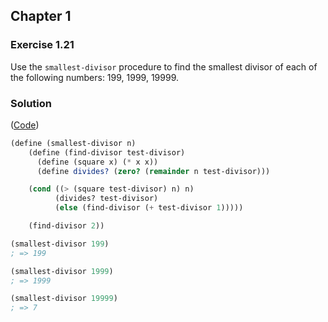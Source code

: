 ## Chapter 1

### Exercise 1.21

Use the `smallest-divisor` procedure to find the smallest divisor of each of the following numbers: 199, 1999, 19999.

### Solution

([Code](../../src/Chapter%201/Exercise%201.21.scm))

```scheme
(define (smallest-divisor n)
    (define (find-divisor test-divisor)
      (define (square x) (* x x))
      (define divides? (zero? (remainder n test-divisor)))

    (cond ((> (square test-divisor) n) n)
          (divides? test-divisor)
          (else (find-divisor (+ test-divisor 1)))))

    (find-divisor 2))

(smallest-divisor 199)
; => 199

(smallest-divisor 1999)
; => 1999

(smallest-divisor 19999)
; => 7
```

